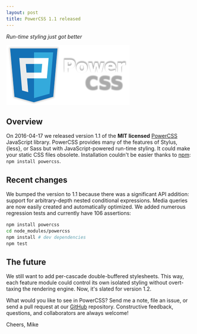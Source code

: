 ```yaml
---
layout: post
title: PowerCSS 1.1 released
---
```

*Run-time styling just got better*

![PowerCSS 1.1 released](/images/2016-02-22-pcss.png)

## Overview
On 2016-04-17 we released version 1.1 of the **MIT licensed** 
[PowerCSS][0] JavaScript library. PowerCSS provides many of the features of
Stylus, {less}, or Sass but with JavaScript-powered run-time styling.
It could make your static CSS files obsolete. Installation couldn't be easier
thanks to [npm][1]: `npm install powercss`.


## Recent changes
We bumped the version to 1.1 because there was a significant API addition:
support for arbitrary-depth nested conditional expressions. 
Media queries are now easily created and automatically optimized.
We added numerous regression tests and currently have 106 assertions:

```bash
npm install powercss
cd node_modules/powercss
npm install # dev dependencies
npm test
```

## The future
We still want to add per-cascade double-buffered stylesheets.  This way, 
each feature module could control its own isolated styling without
overt-taxing the rendering engine. Now, it's slated for version 1.2.

What would you like to see in PowerCSS? Send me a note, file an issue,
or send a pull request at our [GitHub][2] repository.  Constructive feedback,
questions, and collaborators are always welcome!

Cheers, Mike

[0]:http://powercss.org
[1]:https://www.npmjs.com/package/powercss
[2]:https://github.com/mmikowski/powercss
